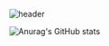 ![header](https://capsule-render.vercel.app/api?type=waving&color=gradient&height=200&text=Welcome%20to%20Yihyun's%20GitHub&fontSize=50&animation=twinkling)

![Anurag's GitHub stats](https://github-readme-stats.vercel.app/api?username=yh112&show_icons=true&theme=radical)

